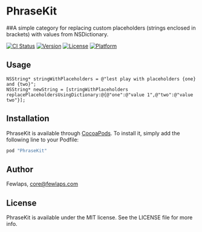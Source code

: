 # PhraseKit

##A simple category for replacing custom placeholders (strings enclosed in brackets) with values from NSDictionary.

[![CI Status](http://img.shields.io/travis/Fewlaps/PhraseKit.svg?style=flat)](https://travis-ci.org/Fewlaps/PhraseKit)
[![Version](https://img.shields.io/cocoapods/v/PhraseKit.svg?style=flat)](http://cocoapods.org/pods/PhraseKit)
[![License](https://img.shields.io/cocoapods/l/PhraseKit.svg?style=flat)](http://cocoapods.org/pods/PhraseKit)
[![Platform](https://img.shields.io/cocoapods/p/PhraseKit.svg?style=flat)](http://cocoapods.org/pods/PhraseKit)

## Usage

```
NSString* stringWithPlaceholders = @"lest play with placeholders {one} and {two}";
NSString* newString = [stringWithPlaceholders replacePlaceholdersUsingDictionary:@{@"one":@"value 1",@"two":@"value two"}];
```

## Installation

PhraseKit is available through [CocoaPods](http://cocoapods.org). To install
it, simply add the following line to your Podfile:

```ruby
pod "PhraseKit"
```

## Author

Fewlaps, core@fewlaps.com

## License

PhraseKit is available under the MIT license. See the LICENSE file for more info.
